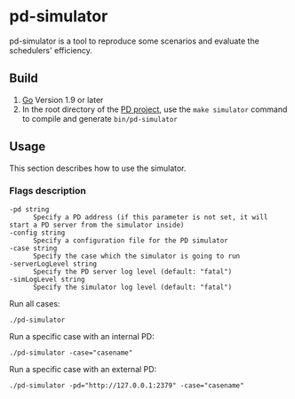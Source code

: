 pd-simulator
========

pd-simulator is a tool to reproduce some scenarios and evaluate the schedulers' efficiency.

## Build
1. [Go](https://golang.org/) Version 1.9 or later
2. In the root directory of the [PD project](https://github.com/gottingen/tm), use the `make simulator` command to compile and generate `bin/pd-simulator`


## Usage

This section describes how to use the simulator.

### Flags description

```
-pd string
      Specify a PD address (if this parameter is not set, it will start a PD server from the simulator inside)
-config string
      Specify a configuration file for the PD simulator
-case string
      Specify the case which the simulator is going to run
-serverLogLevel string
      Specify the PD server log level (default: "fatal")
-simLogLevel string
      Specify the simulator log level (default: "fatal")
```

Run all cases:

    ./pd-simulator

Run a specific case with an internal PD:

    ./pd-simulator -case="casename"

Run a specific case with an external PD:

    ./pd-simulator -pd="http://127.0.0.1:2379" -case="casename"
